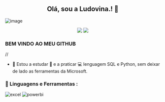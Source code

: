<span align="center">

##  Olá, sou a Ludovina.! 👋 

</span>

![image](https://github.com/lagmagalhaes/Ludovina-Magalhaes/assets/166879716/a809f4eb-eda9-405f-b376-988c54e1d1e4)
<p align="center">
  <a href="https://www.instagram.com/error418.code/" alt="Instagram">
  <img src="https://img.shields.io/badge/-Instagram-DF0174?style=for-the-badge&logo=instagram&logoColor=white&link=https://www.instagram.com/keidsondesigner/"/></a>
  
  <a href="https://www.linkedin.com/in/kakacordovil/" alt="Linkedin">
  <img src="https://img.shields.io/badge/-Linkedin-0e76a8?style=for-the-badge&logo=Linkedin&logoColor=white&link=https://www.linkedin.com/in/keidsonroby/" /></a>
</p> 


### BEM VINDO AO MEU GITHUB
  //
  * 🌱 Estou a estudar :blue_book: e a praticar :computer: lenguagem SQL e Python, sem deixar de lado as ferramentas da Microsoft. 
   
 ###  🚀 Linguagens e Ferramentas :
<div id="header" align="left">
    <img src="https://img.shields.io/badge/Microsoft_Excel-217346?style=for-the-badge&logo=microsoft-excel&logoColor=white" alt="excel"/>
  </a>
 <img src="https://img.shields.io/badge/Power_BI-FFBE00?style=for-the-badge&logo=Power-BI&logoColor=white" alt="powerbi"/>
  </a>
  
</div>
